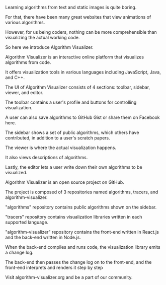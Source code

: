 Learning algorithms from text and static images is quite boring.

For that, there have been many great websites that view animations of various algorithms.

However, for us being coders, nothing can be more comprehensible than visualizing the actual working code.

So here we introduce Algorithm Visualizer.

Algorithm Visualizer is an interactive online platform that visualizes algorithms from code.

It offers visualization tools in various languages including JavaScript, Java, and C++.

The UI of Algorithm Visualizer consists of 4 sections: toolbar, sidebar, viewer, and editor.

The toolbar contains a user's profile and buttons for controlling visualization.

A user can also save algorithms to GitHub Gist or share them on Facebook here.

The sidebar shows a set of public algorithms, which others have contributed, in addition to a user's scratch papers.

The viewer is where the actual visualization happens.

It also views descriptions of algorithms.

Lastly, the editor lets a user write down their own algorithms to be visualized.

Algorithm Visualizer is an open source project on GitHub.

The project is composed of 3 repositories named algorithms, tracers, and algorithm-visualizer.

"algorithms" repository contains public algorithms shown on the sidebar.

"tracers" repository contains visualization libraries written in each supported language.

"algorithm-visualizer" repository contains the front-end written in React.js and the back-end written in Node.js.

When the back-end compiles and runs code, the visualization library emits a change log.

The back-end then passes the change log on to the front-end, and the front-end interprets and renders it step by step

Visit algorithm-visualizer.org and be a part of our community.
